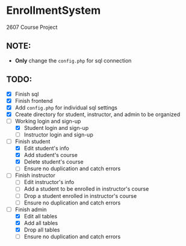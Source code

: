 # EnrollmentSystem
2607 Course Project

## NOTE:
- **Only** change the `config.php` for sql connection

## TODO:
- [x] Finish sql
- [x] Finish frontend
- [x] Add `config.php` for individual sql settings
- [x] Create directory for student, instructor, and admin to be organized
- [ ] Working login and sign-up
	- [x] Student login and sign-up
	- [ ] Instructor login and sign-up
- [ ] Finish student
	- [x] Edit student's info
	- [x] Add student's course
	- [x] Delete student's course
	- [ ] Ensure no duplication and catch errors
- [ ] Finish instructor
	- [ ] Edit instructor's info
	- [ ] Add a student to be enrolled in instructor's course
	- [ ] Drop a student enrolled in instructor's course
	- [ ] Ensure no duplication and catch errors
- [ ] Finish admin
	- [x] Edit all tables
	- [x] Add all tables
	- [x] Drop all tables
	- [ ] Ensure no duplication and catch errors
